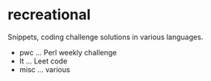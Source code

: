 # recreational

Snippets, coding challenge solutions in various languages.

* pwc  ... Perl weekly challenge
* lt   ... Leet code
* misc ... various
